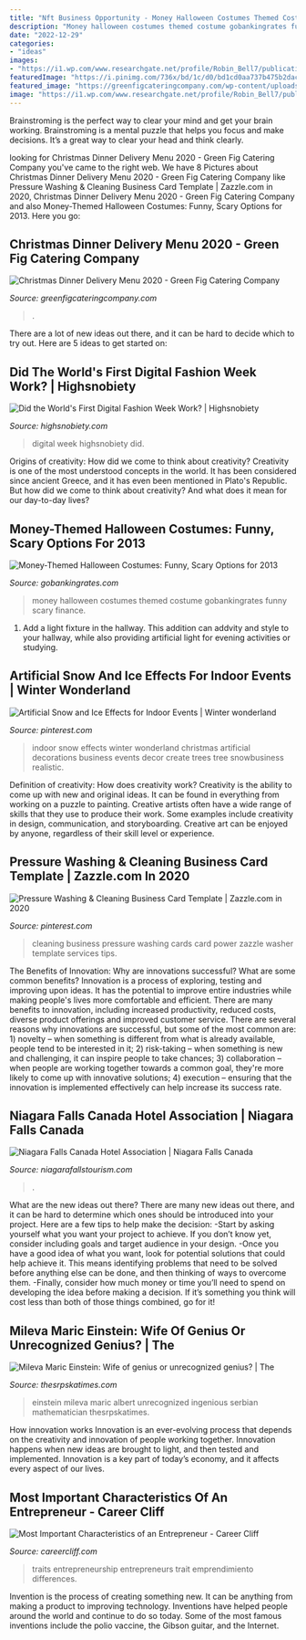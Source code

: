 ```yaml
---
title: "Nft Business Opportunity - Money Halloween Costumes Themed Costume Gobankingrates Funny Scary Finance"
description: "Money halloween costumes themed costume gobankingrates funny scary finance"
date: "2022-12-29"
categories:
- "ideas"
images:
- "https://i1.wp.com/www.researchgate.net/profile/Robin_Bell7/publication/280160034/figure/fig1/AS:348173164924931@1460022359643/Entrepreneur-Traits-Infographic.png?ssl=1"
featuredImage: "https://i.pinimg.com/736x/bd/1c/d0/bd1cd0aa737b475b2dac5ba8e5a02628.jpg"
featured_image: "https://greenfigcateringcompany.com/wp-content/uploads/2020/10/christmas-meal4.jpg"
image: "https://i1.wp.com/www.researchgate.net/profile/Robin_Bell7/publication/280160034/figure/fig1/AS:348173164924931@1460022359643/Entrepreneur-Traits-Infographic.png?ssl=1"
---
```



Brainstroming is the perfect way to clear your mind and get your brain working. Brainstroming is a mental puzzle that helps you focus and make decisions. It’s a great way to clear your head and think clearly.

	

		
looking for Christmas Dinner Delivery Menu 2020 - Green Fig Catering Company you've came to the right web. We have 8 Pictures about Christmas Dinner Delivery Menu 2020 - Green Fig Catering Company like Pressure Washing &amp; Cleaning Business Card Template | Zazzle.com in 2020, Christmas Dinner Delivery Menu 2020 - Green Fig Catering Company and also Money-Themed Halloween Costumes: Funny, Scary Options for 2013. Here you go:
		
    
## Christmas Dinner Delivery Menu 2020 - Green Fig Catering Company

<img loading=lazy src="https://greenfigcateringcompany.com/wp-content/uploads/2020/10/christmas-meal4.jpg" onerror="this.onerror=null;this.src='https://tse3.mm.bing.net/th?id=OIP.Aqqr9Iy732Hbca3AXN9i6AHaFj&amp;pid=15.1';" alt="Christmas Dinner Delivery Menu 2020 - Green Fig Catering Company">

_Source: greenfigcateringcompany.com_

>. 

	

There are a lot of new ideas out there, and it can be hard to decide which to try out. Here are 5 ideas to get started on: 

    
## Did The World&#039;s First Digital Fashion Week Work? | Highsnobiety

<img loading=lazy src="https://static.highsnobiety.com/thumbor/eJ38teXdC-y1_uUDF3OK-UpaQMs=/1600x2000/static.highsnobiety.com/wp-content/uploads/2020/10/09140222/ED_WEB_Feat_Digital_Fashion_Week_main.jpg" onerror="this.onerror=null;this.src='https://tse1.mm.bing.net/th?id=OIP.PwExas4BAh-27GSuvltzVQHaJQ&amp;pid=15.1';" alt="Did the World&#039;s First Digital Fashion Week Work? | Highsnobiety">

_Source: highsnobiety.com_

>digital week highsnobiety did. 

	

Origins of creativity: How did we come to think about creativity?
Creativity is one of the most understood concepts in the world. It has been considered since ancient Greece, and it has even been mentioned in Plato's Republic. But how did we come to think about creativity? And what does it mean for our day-to-day lives?

    
## Money-Themed Halloween Costumes: Funny, Scary Options For 2013

<img loading=lazy src="https://cdn.gobankingrates.com/wp-content/uploads/money-costume.jpg" onerror="this.onerror=null;this.src='https://tse1.mm.bing.net/th?id=OIP.0c9qLlefEME14WYHu0r2eQHaFj&amp;pid=15.1';" alt="Money-Themed Halloween Costumes: Funny, Scary Options for 2013">

_Source: gobankingrates.com_

>money halloween costumes themed costume gobankingrates funny scary finance. 

	

1. Add a light fixture in the hallway. This addition can addvity and style to your hallway, while also providing artificial light for evening activities or studying.

    
## Artificial Snow And Ice Effects For Indoor Events | Winter Wonderland

<img loading=lazy src="https://i.pinimg.com/originals/bb/13/c4/bb13c4ac84fd423723b83b583b65f452.jpg" onerror="this.onerror=null;this.src='https://tse1.mm.bing.net/th?id=OIP.BvNShLD0R6-lp_mCnIiLmwHaJ4&amp;pid=15.1';" alt="Artificial Snow and Ice Effects for Indoor Events | Winter wonderland">

_Source: pinterest.com_

>indoor snow effects winter wonderland christmas artificial decorations business events decor create trees tree snowbusiness realistic. 

	

Definition of creativity: How does creativity work?
Creativity is the ability to come up with new and original ideas. It can be found in everything from working on a puzzle to painting. Creative artists often have a wide range of skills that they use to produce their work. Some examples include creativity in design, communication, and storyboarding. Creative art can be enjoyed by anyone, regardless of their skill level or experience.

    
## Pressure Washing &amp; Cleaning Business Card Template | Zazzle.com In 2020

<img loading=lazy src="https://i.pinimg.com/736x/bd/1c/d0/bd1cd0aa737b475b2dac5ba8e5a02628.jpg" onerror="this.onerror=null;this.src='https://tse2.mm.bing.net/th?id=OIP.1Wmwyaf3B1WCqXaVzAUKtAHaLH&amp;pid=15.1';" alt="Pressure Washing &amp; Cleaning Business Card Template | Zazzle.com in 2020">

_Source: pinterest.com_

>cleaning business pressure washing cards card power zazzle washer template services tips. 

	

The Benefits of Innovation: Why are innovations successful? What are some common benefits?
Innovation is a process of exploring, testing and improving upon ideas. It has the potential to improve entire industries while making people's lives more comfortable and efficient. There are many benefits to innovation, including increased productivity, reduced costs, diverse product offerings and improved customer service.
There are several reasons why innovations are successful, but some of the most common are: 1) novelty – when something is different from what is already available, people tend to be interested in it; 2) risk-taking – when something is new and challenging, it can inspire people to take chances; 3) collaboration – when people are working together towards a common goal, they're more likely to come up with innovative solutions; 4) execution – ensuring that the innovation is implemented effectively can help increase its success rate.

    
## Niagara Falls Canada Hotel Association | Niagara Falls Canada

<img loading=lazy src="https://www.niagarafallstourism.com/site/assets/files/78102/shutterstock_20447374.jpg" onerror="this.onerror=null;this.src='https://tse1.mm.bing.net/th?id=OIP.FrntlHgVlo_7MB6Hj2ZaEwHaE8&amp;pid=15.1';" alt="Niagara Falls Canada Hotel Association | Niagara Falls Canada">

_Source: niagarafallstourism.com_

>. 

	

What are the new ideas out there?
There are many new ideas out there, and it can be hard to determine which ones should be introduced into your project. Here are a few tips to help make the decision: 
-Start by asking yourself what you want your project to achieve. If you don’t know yet, consider including goals and target audience in your design.
-Once you have a good idea of what you want, look for potential solutions that could help achieve it. This means identifying problems that need to be solved before anything else can be done, and then thinking of ways to overcome them.
-Finally, consider how much money or time you’ll need to spend on developing the idea before making a decision. If it’s something you think will cost less than both of those things combined, go for it!

    
## Mileva Maric Einstein: Wife Of Genius Or Unrecognized Genius? | The

<img loading=lazy src="https://thesrpskatimes.com/wp-content/uploads/2019/12/20191218083500_300183-640x400.jpg" onerror="this.onerror=null;this.src='https://tse3.mm.bing.net/th?id=OIP.Il9yodtANLBW_VXqsZE-hgHaEo&amp;pid=15.1';" alt="Mileva Maric Einstein: Wife of genius or unrecognized genius? | The">

_Source: thesrpskatimes.com_

>einstein mileva maric albert unrecognized ingenious serbian mathematician thesrpskatimes. 

	

How innovation works
Innovation is an ever-evolving process that depends on the creativity and innovation of people working together. Innovation happens when new ideas are brought to light, and then tested and implemented. Innovation is a key part of today’s economy, and it affects every aspect of our lives.

    
## Most Important Characteristics Of An Entrepreneur - Career Cliff

<img loading=lazy src="https://i1.wp.com/www.researchgate.net/profile/Robin_Bell7/publication/280160034/figure/fig1/AS:348173164924931@1460022359643/Entrepreneur-Traits-Infographic.png?ssl=1" onerror="this.onerror=null;this.src='https://tse4.mm.bing.net/th?id=OIP.CUL6Vow-uVixl0N1B0q7yAHaKe&amp;pid=15.1';" alt="Most Important Characteristics of an Entrepreneur - Career Cliff">

_Source: careercliff.com_

>traits entrepreneurship entrepreneurs trait emprendimiento differences. 

	

Invention is the process of creating something new. It can be anything from making a product to improving technology. Inventions have helped people around the world and continue to do so today. Some of the most famous inventions include the polio vaccine, the Gibson guitar, and the Internet.

